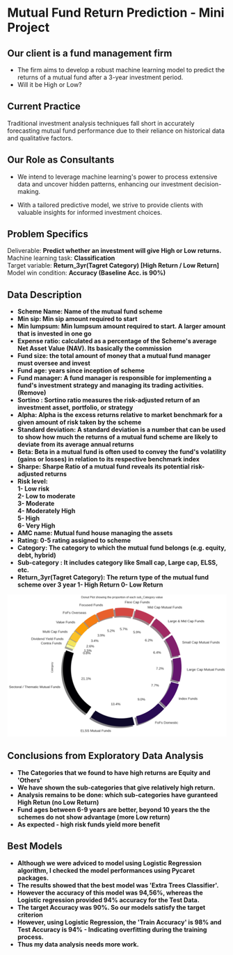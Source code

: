 # Mutual Fund Return Prediction - Mini Project

## Our client is a fund management firm

- The firm aims to develop a robust machine learning model to predict
the returns of a mutual fund after a 3-year investment period.
- Will it be High or Low?

## Current Practice

Traditional investment analysis techniques fall short in accurately forecasting mutual fund performance due to their reliance on historical data and qualitative factors.

## Our Role as Consultants

- We intend to leverage machine learning's power to process extensive data and uncover hidden patterns, enhancing our investment decision-making.

- With a tailored predictive model, we strive to provide clients with valuable insights for informed investment choices.

## Problem Specifics
Deliverable: <b> Predict whether an investment will give High or Low returns. </b> <br>
Machine learning task: <b> Classification </b> <br>
Target variable: <b> Return_3yr(Tagret Category) [High Return / Low Return] </b> <br>
Model win condition: <b> Accuracy (Baseline Acc. is 90%)

## Data Description

- Scheme Name: Name of the mutual fund scheme
- Min sip: Min sip amount required to start
- Min lumpsum: Min lumpsum amount required to start. A larger amount that is invested in one go
- Expense ratio: calculated as a percentage of the Scheme's average Net Asset Value (NAV). Its basically the commission
- Fund size: the total amount of money that a mutual fund manager must oversee and invest
- Fund age: years since inception of scheme
- Fund manager: A fund manager is responsible for implementing a fund's investment strategy and managing its trading activities. (Remove)
- Sortino : Sortino ratio measures the risk-adjusted return of an investment asset, portfolio, or strategy
- Alpha: Alpha is the excess returns relative to market benchmark for a given amount of risk taken by the scheme
- Standard deviation: A standard deviation is a number that can be used to show how much the returns of a mutual fund scheme are likely to deviate from its average annual returns
- Beta: Beta in a mutual fund is often used to convey the fund's volatility (gains or losses) in relation to its respective benchmark index
- Sharpe: Sharpe Ratio of a mutual fund reveals its potential risk-adjusted returns
- Risk level: <br>
    1- Low risk <br>
    2- Low to moderate <br>
    3- Moderate <br>
    4- Moderately High <br>
    5- High <br>
    6- Very High
- AMC name: Mutual fund house managing the assets
- Rating: 0-5 rating assigned to scheme
- Category: The category to which the mutual fund belongs (e.g. equity, debt, hybrid)
- Sub-category : It includes category like Small cap, Large cap, ELSS, etc.
- Return_3yr(Tagret Category): The return type of the mutual fund scheme over 3 year
   1- High Return
   0- Low Return

![Alt text](https://github.com/chakravsus/Mutual-Fund-Return-Prediction---Mini-Project/blob/main/Data/DataDonutChart.png)


## Conclusions from Exploratory Data Analysis

- The Categories that we found to have high returns are Equity and 'Others'
- We have shown the sub-categories that give relatively high return.
- Analysis remains to be done: which sub-categories have guranteed High Retun (no Low Return)
- Fund ages between 6-9 years are better, beyond 10 years the the schemes do not show advantage (more Low return)
- As expected - high risk funds yield more benefit

## Best Models

- Although we were adviced to model using Logistic Regression algorithm, I checked the model performances using Pycaret packages.
- The results showed that the best model was 'Extra Trees Classifier'.
- However the accuracy of this model was 94,56%, whereas the Logistic regression provided 94% accuracy for the Test Data.
- The target Accuracy was 90%. So our models satisfy the target criterion
- However, using Logistic Regression, the 'Train Accuracy' is 98% and Test Accuracy is 94% - Indicating overfitting during the training process.
- Thus my data analysis needs more work. 




